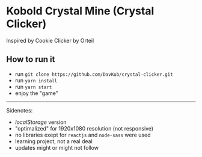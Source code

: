 # Kobold Crystal Mine (Crystal Clicker)

Inspired by Cookie Clicker by Orteil

## How to run it

-   run `git clone https://github.com/DavKub/crystal-clicker.git`
-   run `yarn install`
-   run `yarn start`
-   enjoy the "game"

---

Sidenotes:

-   _localStorage_ version
-   "optimalized" for 1920x1080 resolution (not responsive)
-   no libraries exept for `reactjs` and `node-sass` were used
-   learning project, not a real deal
-   updates might or might not follow
